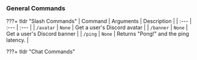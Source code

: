 ### General Commands

???+ tldr "Slash Commands"
    | Command | Arguments | Description |
    | :--- | :--- | :--- |
    | `/avatar` | `None` | Get a user's Discord avatar |
    | `/banner` | `None` | Get a user's Discord banner |
    | `/ping` | `None` | Returns "Pong!" and the ping latency. |

???+ tldr "Chat Commands"
